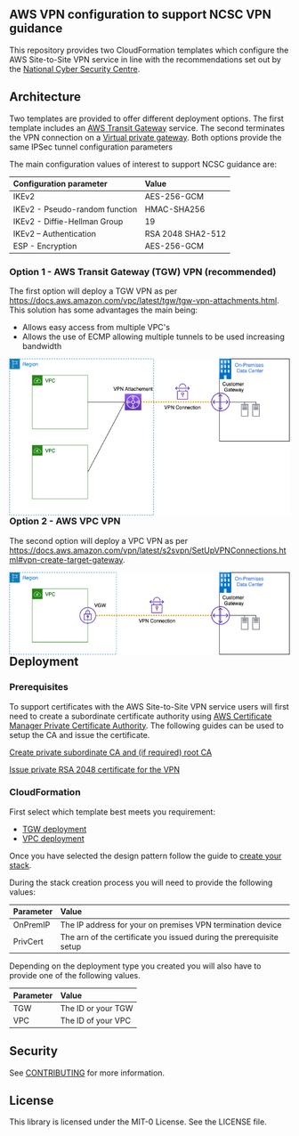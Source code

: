 ## AWS VPN configuration to support NCSC VPN guidance

This repository provides two CloudFormation templates which configure the AWS Site-to-Site VPN service in line with the recommendations set out by the [National Cyber Security Centre](https://www.ncsc.gov.uk/).

## Architecture

Two templates are provided to offer different deployment options. The first template includes an [AWS Transit Gateway](https://aws.amazon.com/transit-gateway/) service. The second terminates the VPN connection on a [Virtual private gateway](https://aws.amazon.com/vpn/faqs/#Virtual_private_gateway). Both options provide the same IPSec tunnel configuration parameters

The main configuration values of interest to support NCSC guidance are:

| **Configuration parameter** | **Value** |
| :------ | :------ |
|IKEv2|AES-256-GCM|
|IKEv2 - Pseudo-random function|HMAC-SHA256|
|IKEv2 - Diffie-Hellman Group |19|
|IKEv2 – Authentication|RSA 2048 SHA2-512|
|ESP - Encryption|AES-256-GCM|

### Option 1 - AWS Transit Gateway (TGW) VPN (recommended)

The first option will deploy a TGW VPN as per https://docs.aws.amazon.com/vpc/latest/tgw/tgw-vpn-attachments.html. This solution has some advantages the main being:

- Allows easy access from multiple VPC's
- Allows the use of ECMP allowing multiple tunnels to be used increasing bandwidth

<img src="images/tgw-vpn.png"
     alt="TGW VPN"
     style="float: left; margin-right: 10px;" />

### Option 2 - AWS VPC VPN

The second option will deploy a VPC VPN as per https://docs.aws.amazon.com/vpn/latest/s2svpn/SetUpVPNConnections.html#vpn-create-target-gateway.

<img src="images/vpc-vpn.png"
     alt="TGW VPN"
     style="float: left; margin-right: 10px;" />

## Deployment

### Prerequisites

To support certificates with the AWS Site-to-Site VPN service users will first need to create a subordinate certificate authority using [AWS Certificate Manager Private Certificate Authority](https://aws.amazon.com/certificate-manager/private-certificate-authority/). The following guides can be used to setup the CA and issue the certificate.

[Create private subordinate CA and (if required) root CA](https://docs.aws.amazon.com/acm-pca/latest/userguide//PCACertInstall.html#InstallSubordinateExternal)

[Issue private RSA 2048 certificate for the VPN](https://docs.aws.amazon.com/acm/latest/userguide/gs-acm-request-private.html)

### CloudFormation

First select which template best meets you requirement:

- [TGW deployment](main/CloudFormation/vpn-tgw-product.yaml)
- [VPC deployment](main/CloudFormation/vpn-vpc-product.yaml)

Once you have selected the design pattern follow the guide to [create your stack](https://docs.aws.amazon.com/AWSCloudFormation/latest/UserGuide/cfn-console-create-stack.html).

During the stack creation process you will need to provide the following values:

| **Parameter** | **Value** |
| :------ | :------ |
|OnPremIP|The IP address for your on premises VPN termination device|
|PrivCert|The arn of the certificate you issued during the prerequisite setup|

Depending on the deployment type you created you will also have to provide one of the following values.

| **Parameter** | **Value** |
| :------ | :------ |
|TGW|The ID or your TGW|
|VPC|The ID of your VPC|

## Security

See [CONTRIBUTING](CONTRIBUTING.md#security-issue-notifications) for more information.

## License

This library is licensed under the MIT-0 License. See the LICENSE file.


